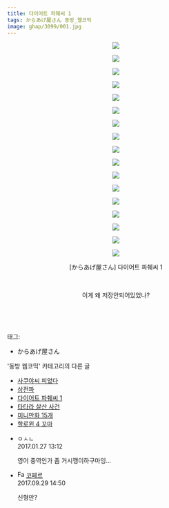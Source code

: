 ```yaml
---
title: 다이어트 파췌씨 1
tags: からあげ屋さん 동방_웹코믹
image: ghap/3099/001.jpg
---
```

<div class="article">
<p style="text-align: center; clear: none; float: none;"><img src="{{ site.nasurl }}/ghap/3099/001.jpg"/></p>
<p style="text-align: center; clear: none; float: none;"><img src="{{ site.nasurl }}/ghap/3099/002.jpg"/></p>
<p style="text-align: center; clear: none; float: none;"><img src="{{ site.nasurl }}/ghap/3099/003.jpg"/></p>
<p style="text-align: center; clear: none; float: none;"><img src="{{ site.nasurl }}/ghap/3099/004.jpg"/></p>
<p style="text-align: center; clear: none; float: none;"><img src="{{ site.nasurl }}/ghap/3099/005.jpg"/></p>
<p style="text-align: center; clear: none; float: none;"><img src="{{ site.nasurl }}/ghap/3099/006.jpg"/></p>
<p style="text-align: center; clear: none; float: none;"><img src="{{ site.nasurl }}/ghap/3099/007.jpg"/></p>
<p style="text-align: center; clear: none; float: none;"><img src="{{ site.nasurl }}/ghap/3099/008.jpg"/></p>
<p style="text-align: center; clear: none; float: none;"><img src="{{ site.nasurl }}/ghap/3099/009.jpg"/></p>
<p style="text-align: center; clear: none; float: none;"><img src="{{ site.nasurl }}/ghap/3099/010.jpg"/></p>
<p style="text-align: center; clear: none; float: none;"><img src="{{ site.nasurl }}/ghap/3099/011.jpg"/></p>
<p style="text-align: center; clear: none; float: none;"><img src="{{ site.nasurl }}/ghap/3099/012.jpg"/></p>
<p style="text-align: center; clear: none; float: none;"><img src="{{ site.nasurl }}/ghap/3099/013.jpg"/></p>
<p style="text-align: center; clear: none; float: none;"><img src="{{ site.nasurl }}/ghap/3099/014.jpg"/></p>
<p style="text-align: center; clear: none; float: none;"><img src="{{ site.nasurl }}/ghap/3099/015.jpg"/></p>
<p style="text-align: center; clear: none; float: none;"><img src="{{ site.nasurl }}/ghap/3099/016.jpg"/></p>
<p style="text-align: center; clear: none; float: none;"><img src="{{ site.nasurl }}/ghap/3099/017.jpg"/></p>
<p style="text-align: center; clear: none; float: none;">[からあげ屋さん] 다이어트 파췌씨 1</p>
<p style="text-align: center; clear: none; float: none;"><br/></p>
<p style="text-align: center; clear: none; float: none;">이게 왜 저장안되어있었나?</p>
<p><br/></p>
<p><br/></p>
</div><div class="tagTrail">
<p>태그: </p>
<ul>
<li>からあげ屋さん</li>
</ul>
</div><div class="another">
<p>'동방 웹코믹' 카테고리의 다른 글</p>
<ul>
<li><a href="/2017-01-12-ghap_3110">사쿠야씨 피었다</a></li>
<li><a href="/2017-01-10-ghap_3100">상전파</a></li>
<li><a href="/2017-01-10-ghap_3099">다이어트 파췌씨 1</a></li>
<li><a href="/2017-01-10-ghap_3097">타타라 살산 사건</a></li>
<li><a href="/2017-01-05-ghap_3079">미니만화 15개</a></li>
<li><a href="/2017-01-05-ghap_3074">할로윈 4 꼬마</a></li>
</ul>
</div><div class="cb_module cb_fluid">
<div class="cb_wrt cb_profile">
<div class="comment">
<ul>
<li class="cb_thumb_off" id="comment14901446">
<div class="cb_comment_area">
<div class="cb_info_area">
<div class="cb_section">
<span class="cb_nick_name">ㅇㅅㄴ</span>
</div>
<div class="cb_section">
<span class="cb_date">2017.01.27 13:12 </span>
</div>
</div>
<div class="cb_dsc_comment">
<p class="cb_dsc">
											영어 중역인가 좀 거시깽이하구마잉...
										</p>
</div>
</div></li>
<li class="cb_thumb_off" id="comment15092989">
<div class="cb_comment_area">
<div class="cb_info_area">
<div class="cb_section">
<span class="cb_nick_name"><img alt="Favicon of http://blog.naver.com/berpo77/221089643592" height="16" onerror="this.onerror=null;this.parentNode.removeChild(this)" src="http://blog.naver.com/favicon.ico" width="16"/> <a href="http://blog.naver.com/berpo77/221089643592" onclick="return openLinkInNewWindow(this)">코페르</a></span>
</div>
<div class="cb_section">
<span class="cb_date">2017.09.29 14:50 </span>
</div>
</div>
<div class="cb_dsc_comment">
<p class="cb_dsc">
											신형만?
										</p>
</div>
</div></li>
</ul>
</div>
</div><!-- commentList close -->
</div>